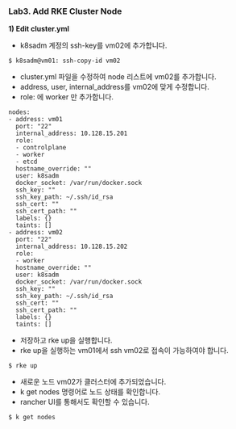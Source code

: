 ### Lab3. Add RKE Cluster Node

**1) Edit cluster.yml**

- k8sadm 계정의 ssh-key를 vm02에 추가합니다.

~~~
$ k8sadm@vm01: ssh-copy-id vm02
~~~

- cluster.yml 파일을 수정하여 node 리스트에 vm02를 추가합니다.
- address, user, internal_address를 vm02에 맞게 수정합니다.
- role: 에 worker 만 추가합니다.

~~~
nodes:
- address: vm01
  port: "22"
  internal_address: 10.128.15.201
  role:
  - controlplane
  - worker
  - etcd
  hostname_override: ""
  user: k8sadm
  docker_socket: /var/run/docker.sock
  ssh_key: ""
  ssh_key_path: ~/.ssh/id_rsa
  ssh_cert: ""
  ssh_cert_path: ""
  labels: {}
  taints: []
- address: vm02
  port: "22"
  internal_address: 10.128.15.202
  role:
  - worker
  hostname_override: ""
  user: k8sadm
  docker_socket: /var/run/docker.sock
  ssh_key: ""
  ssh_key_path: ~/.ssh/id_rsa
  ssh_cert: ""
  ssh_cert_path: ""
  labels: {}
  taints: []
~~~

- 저장하고 rke up을 실행합니다.
- rke up을 실행하는 vm01에서 ssh vm02로 접속이 가능하여야 합니다.

~~~
$ rke up
~~~

- 새로운 노드 vm02가 클러스터에 추가되었습니다.
- k get nodes 명령어로 노드 상태를 확인합니다.
- rancher UI를 통해서도 확인할 수 있습니다.

~~~
$ k get nodes
~~~
